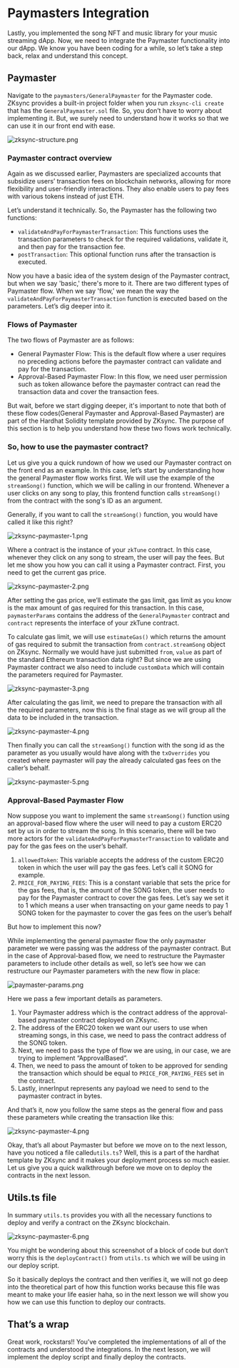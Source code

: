 # Paymasters Integration

Lastly, you implemented the song NFT and music library for your music streaming dApp. Now, we need to integrate the Paymaster functionality into our dApp. We know you have been coding for a while, so let’s take a step back, relax and understand this concept.

## Paymaster

Navigate to the `paymasters/GeneralPaymaster` for the Paymaster code. ZKsync provides a built-in project folder when you run `zksync-cli create` that has the `GeneralPaymaster.sol` file. So, you don’t have to worry about implementing it. But, we surely need to understand how it works so that we can use it in our front end with ease.

![zksync-structure.png](https://github.com/0xmetaschool/Learning-Projects/blob/main/assests_for_all/Zksync-assests/Lesson%205%20Paymasters%20Integration/zksync-structure.png?raw=true)

### Paymaster contract overview

Again as we discussed earlier, Paymasters are specialized accounts that subsidize users’ transaction fees on blockchain networks, allowing for more flexibility and user-friendly interactions. They also enable users to pay fees with various tokens instead of just ETH. 

Let’s understand it technically. So, the Paymaster has the following two functions:

- `validateAndPayForPaymasterTransaction`: This functions uses the transaction parameters to check for the required validations, validate it, and then pay for the transaction fee.
- `postTransaction`: This optional function runs after the transaction is executed.

Now you have a basic idea of the system design of the Paymaster contract, but when we say 'basic,' there's more to it. There are two different types of Paymaster flow. When we say 'flow,' we mean the way the `validateAndPayForPaymasterTransaction` function is executed based on the parameters. Let’s dig deeper into it.

### Flows of Paymaster

The two flows of Paymaster are as follows:

- General Paymaster Flow: This is the default flow where a user requires no preceding actions before the paymaster contract can validate and pay for the transaction.
- Approval-Based Paymaster Flow: In this flow, we need user permission such as token allowance before the paymaster contract can read the transaction data and cover the transaction fees.

But wait, before we start digging deeper, it's important to note that both of these flow codes(General Paymaster and Approval-Based Paymaster) are part of the Hardhat Solidity template provided by ZKsync. The purpose of this section is to help you understand how these two flows work technically.

### So, how to use the paymaster contract?

Let us give you a quick rundown of how we used our Paymaster contract on the front end as an example. In this case, let’s start by understanding how the general Paymaster flow works first. We will use the example of the `streamSong()` function, which we will be calling in our frontend. Whenever a user clicks on any song to play, this frontend function calls `streamSong()` from the contract with the song's ID as an argument.

Generally, if you want to call the `streamSong()` function, you would have called it like this right? 

![zksync-paymaster-1.png](https://github.com/0xmetaschool/Learning-Projects/blob/main/assests_for_all/Zksync-assests/Lesson%205%20Paymasters%20Integration/zksync-paymaster-1.png?raw=true)

Where a contract is the instance of your `zkTune` contract. In this case, whenever they click on any song to stream, the user will pay the fees. But let me show you how you can call it using a Paymaster contract. First, you need to get the current gas price.

![zksync-paymaster-2.png](https://github.com/0xmetaschool/Learning-Projects/blob/main/assests_for_all/Zksync-assests/Lesson%205%20Paymasters%20Integration/zksync-paymaster-2.png?raw=true)

After setting the gas price, we’ll estimate the gas limit, gas limit as you know is the max amount of gas required for this transaction. In this case, `paymasterParams` contains the address of the `GeneralPaymaster` contract and `contract` represents the interface of your zkTune contract.

To calculate gas limit, we will use `estimateGas()` which returns the amount of gas required to submit the transaction from `contract.streamSong` object on ZKsync. Normally we would have just submitted `from`, `value` as part of the standard Ethereum transaction data right? But since we are using Paymaster contract we also need to include `customData` which will contain the parameters required for Paymaster.

![zksync-paymaster-3.png](https://github.com/0xmetaschool/Learning-Projects/blob/main/assests_for_all/Zksync-assests/Lesson%205%20Paymasters%20Integration/zksync-paymaster-3.png?raw=true)

After calculating the gas limit, we need to prepare the transaction with all the required parameters, now this is the final stage as we will group all the data to be included in the transaction.

![zksync-paymaster-4.png](https://github.com/0xmetaschool/Learning-Projects/blob/main/assests_for_all/Zksync-assests/Lesson%205%20Paymasters%20Integration/zksync-paymaster-4.png?raw=true)

Then finally you can call the `streamSong()` function with the song id as the parameter as you usually would have along with the `txOverrides` you created where paymaster will pay the already calculated gas fees on the caller’s behalf.

![zksync-paymaster-5.png](https://github.com/0xmetaschool/Learning-Projects/blob/main/assests_for_all/Zksync-assests/Lesson%205%20Paymasters%20Integration/zksync-paymaster-5.png?raw=true)

### Approval-Based Paymaster Flow

Now suppose you want to implement the same `streamSong()` function using an approval-based flow where the user will need to pay a custom ERC20 set by us in order to stream the song. In this scenario, there will be two more actors for the `validateAndPayForPaymasterTransaction` to validate and pay for the gas fees on the user’s behalf.

1. `allowedToken`: This variable accepts the address of the custom ERC20 token in which the user will pay the gas fees. Let’s call it SONG for example.
2. `PRICE_FOR_PAYING_FEES`: This is a constant variable that sets the price for the gas fees, that is, the amount of the SONG token, the user needs to pay for the Paymaster contract to cover the gas fees. Let’s say we set it to 1 which means a user when transacting on your game needs to pay 1 SONG token for the paymaster to cover the gas fees on the user’s behalf

But how to implement this now?

While implementing the general paymaster flow the only paymaster parameter we were passing was the address of the paymaster contract. But in the case of Approval-based flow, we need to restructure the Paymaster parameters to include other details as well, so let’s see how we can restructure our Paymaster parameters with the new flow in place:

![paymaster-params.png](https://github.com/0xmetaschool/Learning-Projects/blob/main/assests_for_all/Zksync-assests/Lesson%205%20Paymasters%20Integration/paymaster-params.png?raw=true)

Here we pass a few important details as parameters.

1. Your Paymaster address which is the contract address of the approval-based paymaster contract deployed on ZKsync.
2. The address of the ERC20 token we want our users to use when streaming songs, in this case, we need to pass the contract address of the SONG token.
3. Next, we need to pass the type of flow we are using, in our case, we are trying to implement “ApprovalBased”.
4. Then, we need to pass the amount of token to be approved for sending the transaction which should be equal to `PRICE_FOR_PAYING_FEES` set in the contract.
5. Lastly, innerInput represents any payload we need to send to the paymaster contract in bytes.

And that’s it, now you follow the same steps as the general flow and pass these parameters while creating the transaction like this:

![zksync-paymaster-4.png](https://github.com/0xmetaschool/Learning-Projects/blob/main/assests_for_all/Zksync-assests/Lesson%205%20Paymasters%20Integration/zksync-paymaster-4.png?raw=true)

Okay, that’s all about Paymaster but before we move on to the next lesson, have you noticed a file called`utils.ts`? Well, this is a part of the hardhat template by ZKsync and it makes your deployment process so much easier. Let us give you a quick walkthrough before we move on to deploy the contracts in the next lesson.

## Utils.ts file

In summary `utils.ts` provides you with all the necessary functions to deploy and verify a contract on the ZKsync blockchain.

![zksync-paymaster-6.png](https://github.com/0xmetaschool/Learning-Projects/blob/main/assests_for_all/Zksync-assests/Lesson%205%20Paymasters%20Integration/zksync-paymaster-6.png?raw=true)

You might be wondering about this screenshot of a block of code but don’t worry this is the `deployContract()` from `utils.ts` which we will be using in our deploy script.

So it basically deploys the contract and then verifies it, we will not go deep into the theoretical part of how this function works because this file was meant to make your life easier haha, so in the next lesson we will show you how we can use this function to deploy our contracts.

## That’s a wrap

Great work, rockstars!! You’ve completed the implementations of all of the contracts and understood the integrations. In the next lesson, we will implement the deploy script and finally deploy the contracts.